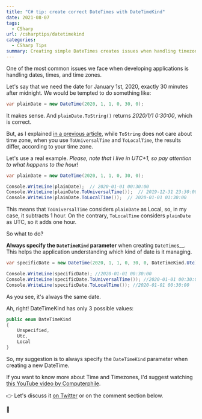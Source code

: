 ```yaml
---
title: "C# tip: create correct DateTimes with DateTimeKind"
date: 2021-08-07
tags:
  - CSharp
url: /csharptips/datetimekind
categories:
  - CSharp Tips
summary: Creating simple DateTimes creates issues when handling timezones. You can solve some issues by using DateTimeKind
---
```


One of the most common issues we face when developing applications is handling dates, times, and time zones.

Let's say that we need the date for January 1st, 2020, exactly 30 minutes after midnight. We would be tempted to do something like:

```cs
var plainDate = new DateTime(2020, 1, 1, 0, 30, 0);
```

It makes sense. And `plainDate.ToString()` returns _2020/1/1 0:30:00_, which is correct.

But, as I explained [in a previous article](https://www.code4it.dev/csharptips/5-things-datetime-timezones-and-formatting "5 things about DateTime time zones and formatting | Code4IT"), while `ToString` does not care about time zone, when you use `ToUniversalTime` and `ToLocalTime`, the results differ, according to your time zone.

Let's use a real example. _Please, note that I live in UTC+1, so pay attention to what happens to the hour!_

```cs
var plainDate = new DateTime(2020, 1, 1, 0, 30, 0);

Console.WriteLine(plainDate);  // 2020-01-01 00:30:00
Console.WriteLine(plainDate.ToUniversalTime());  // 2019-12-31 23:30:00
Console.WriteLine(plainDate.ToLocalTime());  // 2020-01-01 01:30:00
```

This means that `ToUniversalTime` considers `plainDate` as Local, so, in my case, it subtracts 1 hour.
On the contrary, `ToLocalTime` considers `plainDate` as UTC, so it adds one hour.

So what to do?

**Always specify the `DateTimeKind` parameter** when creating `DateTime`s\_\_. This helps the application understanding which kind of date is it managing.

```cs
var specificDate = new DateTime(2020, 1, 1, 0, 30, 0, DateTimeKind.Utc);

Console.WriteLine(specificDate); //2020-01-01 00:30:00
Console.WriteLine(specificDate.ToUniversalTime()); //2020-01-01 00:30:00
Console.WriteLine(specificDate.ToLocalTime()); //2020-01-01 00:30:00
```

As you see, it's always the same date.

Ah, right! DateTimeKind has only 3 possible values:

```cs
public enum DateTimeKind
{
    Unspecified,
    Utc,
    Local
}
```

So, my suggestion is to always specify the `DateTimeKind` parameter when creating a new DateTime.

If you want to know more about Time and Timezones, I'd suggest watching [this YouTube video by Computerphile](https://www.youtube.com/watch?v=-5wpm-gesOY "The Problem with Time & Timezones - Computerphile").

👉 Let's discuss it [on Twitter](https://twitter.com/BelloneDavide/status/1338540757943119874 "Original tweet on Twitter") or on the comment section below.

🐧
